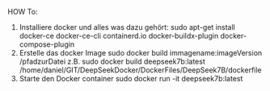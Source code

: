 

HOW To:

1. Installiere docker und alles was dazu gehört:
   sudo apt-get install docker-ce docker-ce-cli containerd.io docker-buildx-plugin docker-compose-plugin
2. Erstelle das docker Image
   sudo docker build immagename:imageVersion /pfadzurDatei
   z.B. sudo docker build deepseek7b:latest /home/daniel/GIT/DeepSeekDocker/DockerFiles/DeepSeek7B/dockerfile
3. Starte den Docker container
   sudo docker run -it deepseek7b:latest
